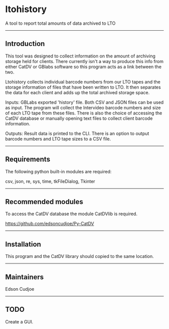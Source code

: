 # ltohistory
A tool to report total amounts of data archived to LTO

------------
Introduction
------------

This tool was designed to collect information on the amount of archiving storage held for clients. There currently isn't a way to produce this info from either CatDV or GBlabs software so this program acts as a link between the two.

Ltohistory collects individual barcode numbers from our LTO tapes
and the storage information of files that have been written to LTO. It then separates the data for each client and adds up the total archived storage space.

Inputs: GBLabs exported 'history' file. Both CSV and JSON files can be used as input. The program will collect the Intervideo barcode numbers and size of each LTO tape from these files. 
There is also the choice of accessing the CatDV database or manually opening text files to collect client barcode information.

Outputs: Result data is printed to the CLI. There is an option to output barcode numbers and LTO tape sizes to a CSV file.

------------
Requirements
------------

The following python built-in modules are required:

csv,
json,
re,
sys,
time,
tkFileDialog,
Tkinter

-------------------
Recommended modules
-------------------

To access the CatDV database the module CatDVlib is required.

https://github.com/edsoncudjoe/Py-CatDV

------------
Installation
------------

This program and the CatDV library should copied to the same location.

-----------
Maintainers
-----------

Edson Cudjoe 

----
TODO
----

Create a GUI.

